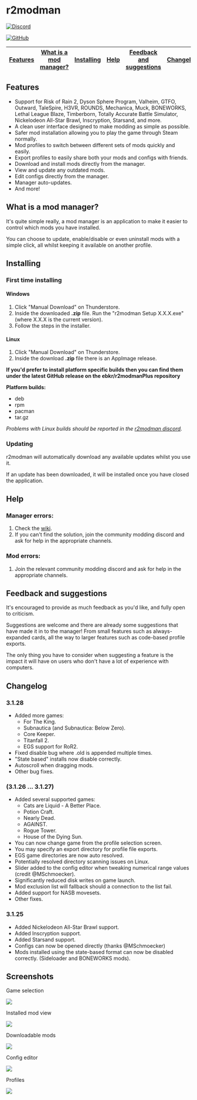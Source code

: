 # r2modman

[![Discord](https://img.shields.io/discord/727304496522461185?label=r2modman%20Discord&style=for-the-badge)](https://discord.gg/jE2zWHY)

[![GitHub](https://img.shields.io/github/license/ebkr/r2modmanPlus?color=orange&style=for-the-badge)](https://github.com/ebkr/r2modmanPlus)

| [Features](#features) | [What is a mod manager?](#what-is-a-mod-manager) | [Installing](#installing) | [Help](#help) | [Feedback and suggestions](#feedback-and-suggestions) | [Changelog](#changelog) | [Screenshots](#screenshots) |
|---|---|---|---|---|---|---|

## Features
- Support for Risk of Rain 2, Dyson Sphere Program, Valheim, GTFO, Outward, TaleSpire, H3VR, ROUNDS, Mechanica, Muck, BONEWORKS,
Lethal League Blaze, Timberborn, Totally Accurate Battle Simulator, Nickelodeon All-Star Brawl, Inscryption, Starsand, and more.
- A clean user interface designed to make modding as simple as possible.
- Safer mod installation allowing you to play the game through Steam normally.
- Mod profiles to switch between different sets of mods quickly and easily.
- Export profiles to easily share both your mods and configs with friends.
- Download and install mods directly from the manager.
- View and update any outdated mods.
- Edit configs directly from the manager.
- Manager auto-updates.
- And more!

## What is a mod manager?
It's quite simple really, a mod manager is an application to make it easier to control which mods you have installed.

You can choose to update, enable/disable or even uninstall mods with a simple click, all whilst keeping it available on another profile.

## Installing

### First time installing
#### Windows
1. Click "Manual Download" on Thunderstore.
2. Inside the downloaded **.zip** file. Run the "r2modman Setup X.X.X.exe" (where X.X.X is the current version).
3. Follow the steps in the installer.

#### Linux
1. Click "Manual Download" on Thunderstore.
2. Inside the download **.zip** file there is an AppImage release.

**If you'd prefer to install platform specific builds then you can find them under the latest GitHub release on the ebkr/r2modmanPlus repository**

**Platform builds:**
 - deb
 - rpm
 - pacman
 - tar.gz

 _Problems with Linux builds should be reported in the [r2modman discord](https://discord.gg/jE2zWHY)._

### Updating
r2modman will automatically download any available updates whilst you use it.

If an update has been downloaded, it will be installed once you have closed the application.

## Help
### Manager errors:
1. Check the [wiki](https://github.com/ebkr/r2modmanPlus/wiki).
2. If you can't find the solution, join the community modding discord and ask for help in the appropriate channels.

### Mod errors:
1. Join the relevant community modding discord and ask for help in the appropriate channels.

## Feedback and suggestions
It's encouraged to provide as much feedback as you'd like, and fully open to criticism.

Suggestions are welcome and there are already some suggestions that have made it in to the manager!
From small features such as always-expanded cards, all the way to larger features such as code-based profile exports.

The only thing you have to consider when suggesting a feature is the impact it will have on users who don't have a lot of experience with computers.

## Changelog
### 3.1.28
- Added more games:
  - For The King.
  - Subnautica (and Subnautica: Below Zero).
  - Core Keeper.
  - Titanfall 2.
  - EGS support for RoR2.
- Fixed disable bug where .old is appended multiple times.
- "State based" installs now disable correctly.
- Autoscroll when dragging mods.
- Other bug fixes.

### (3.1.26 ... 3.1.27)
- Added several supported games:
  - Cats are Liquid - A Better Place.
  - Potion Craft.
  - Nearly Dead.
  - AGAINST.
  - Rogue Tower.
  - House of the Dying Sun.
- You can now change game from the profile selection screen.
- You may specify an export directory for profile file exports.
- EGS game directories are now auto resolved.
- Potentially resolved directory scanning issues on Linux.
- Slider added to the config editor when tweaking numerical range values (credit @MSchmoecker).
- Significantly reduced disk writes on game launch.
- Mod exclusion list will fallback should a connection to the list fail.
- Added support for NASB movesets.
- Other fixes.

### 3.1.25
- Added Nickelodeon All-Star Brawl support.
- Added Inscryption support.
- Added Starsand support.
- Configs can now be opened directly (thanks @MSchmoecker)
- Mods installed using the state-based format can now be disabled correctly. (Sideloader and BONEWORKS mods).

## Screenshots

Game selection

![](https://i.imgur.com/mmzY9xQ.png)

Installed mod view

![](https://i.imgur.com/d7w4qEl.png)

Downloadable mods

![](https://i.imgur.com/eoIAMMP.png)

Config editor

![](https://i.imgur.com/RT6HsxF.png)

Profiles

![](https://i.imgur.com/nLfNaQJ.png)

